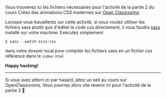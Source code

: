 Vous trouverez ici les fichiers nécessaires pour l'activité de la partie 2 du cours Créez des animations CSS modernes sur [Open Classrooms](http://openclassrooms.com/).

Lorsque vous travaillerez sur cette activité, si vous voulez utiliser les fichiers sass plutôt que d'éditer le code css directement, il vous faudra [sass](https://sass-lang.com/) installé sur votre machine. Exécutez simplement 

```
$ sass --watch scss:css
```
 
 dans votre dossier local pour compiler les fichiers sass en un fichier css référencé dans le `index.html`

 **Happy hacking!**

---

Si vous avez atterri ici par hasard, jetez un oeil au cours sur OpenClassrooms. Vous pourrez alors vite revenir ici pour l'activité de la partie 2 🚀